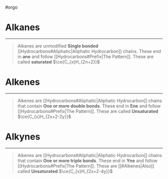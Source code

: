 #orgo 
# Alkanes
---
> Alkanes are unmodified **Single bonded** [[Hydrocarbons#Aliphatic|Aliphatic Hydrocarbon]] chains. These end in **ane** and follow [[Hydrocarbons#Prefix|The Pattern]].
> These are called **saturated**
> $\ce{C_{x}H_{2n+2}}$ 
# Alkenes
---
> Alkenes are [[Hydrocarbons#Aliphatic|Aliphatic Hydrocarbon]] chains that contain **One or more double bonds**.
> These end in **Ene** and follow [[Hydrocarbons#Prefix|The Pattern]].
> These are called **Unsaturated**
> $\ce{C_{x}H_{2x+2-2y}}$ 
# Alkynes
---
> Alkenes are [[Hydrocarbons#Aliphatic|Aliphatic Hydrocarbon]] chains that contain **One or more triple bonds**.
> These end in **Yne** and follow [[Hydrocarbons#Prefix|The Pattern]].
> These are [[#Alkenes|Also]] called **Unsaturated**
> $\ce{C_{x}H_{2x+2-4y}}$ 